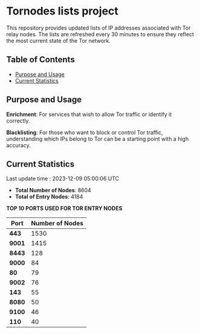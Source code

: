 # Tornodes lists project

This repository provides updated lists of IP addresses associated with Tor relay nodes. The lists are refreshed every 30 minutes to ensure they reflect the most current state of the Tor network.

## Table of Contents

- [Purpose and Usage](#purpose-and-usage)
- [Current Statistics](#current-statistics)


## Purpose and Usage

**Enrichment**: For services that wish to allow Tor traffic or identify it correctly.

**Blacklisting**: For those who want to block or control Tor traffic, understanding which IPs belong to Tor can be a starting point with a high accuracy.

## Current Statistics

Last update time : 2023-12-09 05:00:06 UTC

- **Total Number of Nodes**: 8604
- **Total of Entry Nodes**: 4184

**TOP 10 PORTS USED FOR TOR ENTRY NODES**

| **Port** | **Number of Nodes** |
|------|-----------------|
| **443**   | 1530  |
| **9001**   | 1415  |
| **8443**   | 128  |
| **9000**   | 84  |
| **80**   | 79  |
| **9002**   | 76  |
| **143**   | 55  |
| **8080**   | 50  |
| **9100**   | 46  |
| **110**   | 40  |

